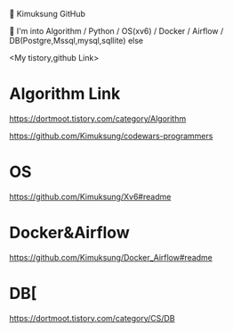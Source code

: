 👋 Kimuksung GitHub

👀 I'm into Algorithm / Python / OS(xv6) / Docker / Airflow / DB(Postgre,Mssql,mysql,sqllite) else

<My tistory,github Link>
  
# Algorithm Link
https://dortmoot.tistory.com/category/Algorithm

https://github.com/Kimuksung/codewars-programmers

# OS
https://github.com/Kimuksung/Xv6#readme
  
# Docker&Airflow 
https://github.com/Kimuksung/Docker_Airflow#readme

# DB[
https://dortmoot.tistory.com/category/CS/DB

<!---
Kimuksung/Kimuksung is a ✨ special ✨ repository because its `README.md` (this file) appears on your GitHub profile.
You can click the Preview link to take a look at your changes.
--->
